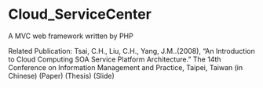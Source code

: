 # Cloud_ServiceCenter

A MVC web framework written by PHP

Related Publication: Tsai, C.H., Liu, C.H., Yang, J.M..(2008), “An Introduction to Cloud Computing SOA Service Platform Architecture.” The 14th Conference on Information Management and Practice, Taipei, Taiwan (in Chinese) (Paper) (Thesis) (Slide)
